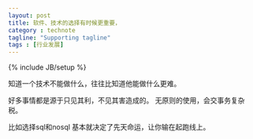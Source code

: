 ```yaml
---
layout: post
title: 软件、技术的选择有时候更重要，
category : technote
tagline: "Supporting tagline"
tags : [行业发展]
---
```

{% include JB/setup %}

知道一个技术不能做什么，往往比知道他能做什么更难。

好多事情都是源于只见其利，不见其害造成的。 无原则的使用，会交事务复杂税。

比如选择sql和nosql 基本就决定了先天命运，让你输在起跑线上。
